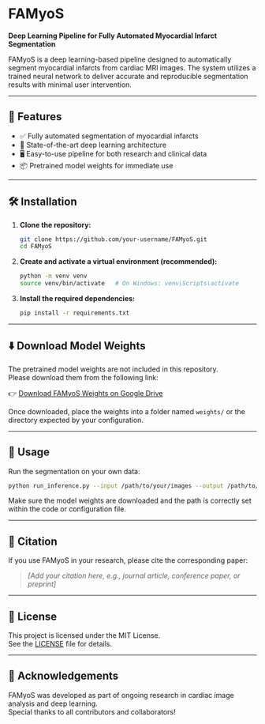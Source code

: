 # FAMyoS
**Deep Learning Pipeline for Fully Automated Myocardial Infarct Segmentation**

FAMyoS is a deep learning-based pipeline designed to automatically segment myocardial infarcts from cardiac MRI images. The system utilizes a trained neural network to deliver accurate and reproducible segmentation results with minimal user intervention.

---

## 🚀 Features

- ✅ Fully automated segmentation of myocardial infarcts  
- 🧠 State-of-the-art deep learning architecture  
- 🖥️ Easy-to-use pipeline for both research and clinical data  
- 📦 Pretrained model weights for immediate use

---

## 🛠 Installation

1. **Clone the repository:**

   ```bash
   git clone https://github.com/your-username/FAMyoS.git
   cd FAMyoS
   ```

2. **Create and activate a virtual environment (recommended):**

   ```bash
   python -m venv venv
   source venv/bin/activate   # On Windows: venv\Scripts\activate
   ```

3. **Install the required dependencies:**

   ```bash
   pip install -r requirements.txt
   ```

---

## ⬇️ Download Model Weights

The pretrained model weights are not included in this repository.  
Please download them from the following link:

👉 [Download FAMyoS Weights on Google Drive](https://drive.google.com/drive/folders/1_UiK4XLT5Kt7HkpfQOkafls_eshtad-d?usp=sharing)

Once downloaded, place the weights into a folder named `weights/` or the directory expected by your configuration.

---

## 🧪 Usage

Run the segmentation on your own data:

```bash
python run_inference.py --input /path/to/your/images --output /path/to/save/results
```

Make sure the model weights are downloaded and the path is correctly set within the code or configuration file.

---

## 📖 Citation

If you use FAMyoS in your research, please cite the corresponding paper:

> _[Add your citation here, e.g., journal article, conference paper, or preprint]_

---

## 📄 License

This project is licensed under the MIT License.  
See the [LICENSE](LICENSE) file for details.

---

## 🙌 Acknowledgements

FAMyoS was developed as part of ongoing research in cardiac image analysis and deep learning.  
Special thanks to all contributors and collaborators!
